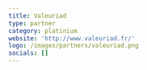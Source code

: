 ```yaml
---
title: Valeuriad
type: partner
category: platinium
website: 'http://www.valeuriad.fr/'
logo: /images/partners/valeuriad.png
socials: []
---
```

